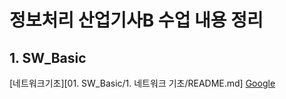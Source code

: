 # 정보처리 산업기사B 수업 내용 정리 

## 1. SW_Basic
[네트워크기초][01. SW_Basic/1. 네트워크 기초/README.md]
[Google](https://google.com, "google link")
